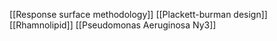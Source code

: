 [[Response surface methodology]]
[[Plackett-burman design]]
[[Rhamnolipid]]
[[Pseudomonas Aeruginosa Ny3]]
